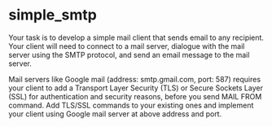 # simple_smtp
Your task is to develop a simple mail client that sends email to any recipient. Your client will need to
connect to a mail server, dialogue with the mail server using the SMTP protocol, and send an email
message to the mail server.

Mail servers like Google mail (address: smtp.gmail.com, port: 587) requires your client to add a
Transport Layer Security (TLS) or Secure Sockets Layer (SSL) for authentication and security
reasons, before you send MAIL FROM command. Add TLS/SSL commands to your existing ones
and implement your client using Google mail server at above address and port.
